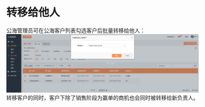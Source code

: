 # 转移给他人

公海管理员可在公海客户列表勾选客户后批量转移给他人：![](/assets/lix客户公海转移给他人.png)转移客户的同时，客户下除了销售阶段为赢单的商机也会同时被转移给新负责人。

